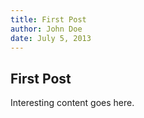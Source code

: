 ```yaml
---
title: First Post
author: John Doe
date: July 5, 2013
---
```


## First Post

Interesting content goes here.
